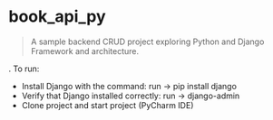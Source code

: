 # book_api_py

> A sample backend CRUD project exploring Python and Django Framework and architecture.

. To run:
- Install Django with the command: run -> pip install django
- Verify that Django installed correctly: run -> django-admin
- Clone project and start project (PyCharm IDE)
